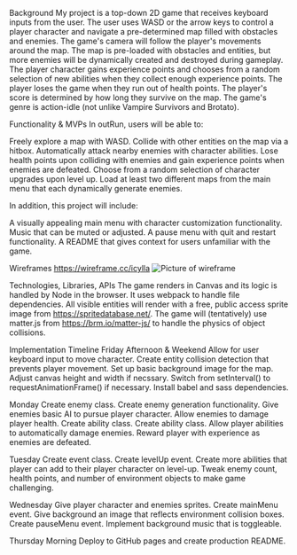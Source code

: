 Background
My project is a top-down 2D game that receives keyboard inputs from the user. The user uses WASD or the arrow keys to control a player character and navigate a pre-determined map filled with obstacles and enemies. The game's camera will follow the player's movements around the map. The map is pre-loaded with obstacles and entities, but more enemies will be dynamically created and destroyed during gameplay. The player character gains experience points and chooses from a random selection of new abilities when they collect enough experience points. The player loses the game when they run out of health points. The player's score is determined by how long they survive on the map. The game's genre is action-idle (not unlike Vampire Survivors and Brotato).


Functionality & MVPs
In outRun, users will be able to:

Freely explore a map with WASD.
Collide with other entities on the map via a hitbox.
Automatically attack nearby enemies with character abilities.
Lose health points upon colliding with enemies and gain experience points when enemies are defeated.
Choose from a random selection of character upgrades upon level up.
Load at least two different maps from the main menu that each dynamically generate enemies.


In addition, this project will include:

A visually appealing main menu with character customization functionality.
Music that can be muted or adjusted.
A pause menu with quit and restart functionality.
A README that gives context for users unfamiliar with the game.


Wireframes
https://wireframe.cc/icylla
![Picture of wireframe](relative%20./wireframe.png?raw=true "Wireframe")


Technologies, Libraries, APIs
The game renders in Canvas and its logic is handled by Node in the browser. It uses webpack to handle file dependencies. All visible entities will render with a free, public access sprite image from https://spritedatabase.net/. The game will (tentatively) use matter.js from https://brm.io/matter-js/ to handle the physics of object collisions.

Implementation Timeline
Friday Afternoon & Weekend
Allow for user keyboard input to move character. Create entity collision detection that prevents player movement. Set up basic background image for the map. Adjust canvas height and width if necssary. Switch from setInterval() to requestAnimationFrame() if necessary. Install babel and sass dependencies.

Monday
Create enemy class. Create enemy generation functionality. Give enemies basic AI to pursue player character. Allow enemies to damage player health. Create ability class. Create ability class. Allow player abilities to automatically damage enemies. Reward player with experience as enemies are defeated.

Tuesday
Create event class. Create levelUp event. Create more abilities that player can add to their player character on level-up. Tweak enemy count, health points, and number of environment objects to make game challenging.

Wednesday
Give player character and enemies sprites. Create mainMenu event. Give background an image that reflects environment collision boxes. Create pauseMenu event. Implement background music that is toggleable.

Thursday Morning
Deploy to GitHub pages and create production README.